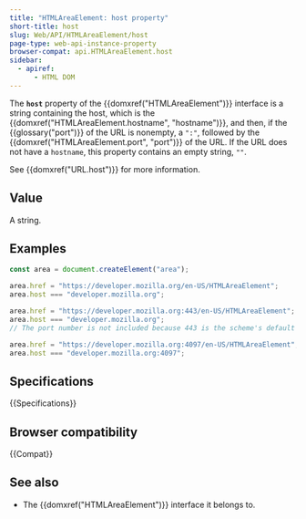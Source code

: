 ```yaml
---
title: "HTMLAreaElement: host property"
short-title: host
slug: Web/API/HTMLAreaElement/host
page-type: web-api-instance-property
browser-compat: api.HTMLAreaElement.host
sidebar:
  - apiref:
      - HTML DOM
---
```


The **`host`** property of the {{domxref("HTMLAreaElement")}} interface is a string containing the host, which is the {{domxref("HTMLAreaElement.hostname", "hostname")}}, and then, if the {{glossary("port")}} of the URL is nonempty, a `":"`, followed by the {{domxref("HTMLAreaElement.port", "port")}} of the URL. If the URL does not have a `hostname`, this property contains an empty string, `""`.

See {{domxref("URL.host")}} for more information.

## Value

A string.

## Examples

```js
const area = document.createElement("area");

area.href = "https://developer.mozilla.org/en-US/HTMLAreaElement";
area.host === "developer.mozilla.org";

area.href = "https://developer.mozilla.org:443/en-US/HTMLAreaElement";
area.host === "developer.mozilla.org";
// The port number is not included because 443 is the scheme's default port

area.href = "https://developer.mozilla.org:4097/en-US/HTMLAreaElement";
area.host === "developer.mozilla.org:4097";
```

## Specifications

{{Specifications}}

## Browser compatibility

{{Compat}}

## See also

- The {{domxref("HTMLAreaElement")}} interface it belongs to.
